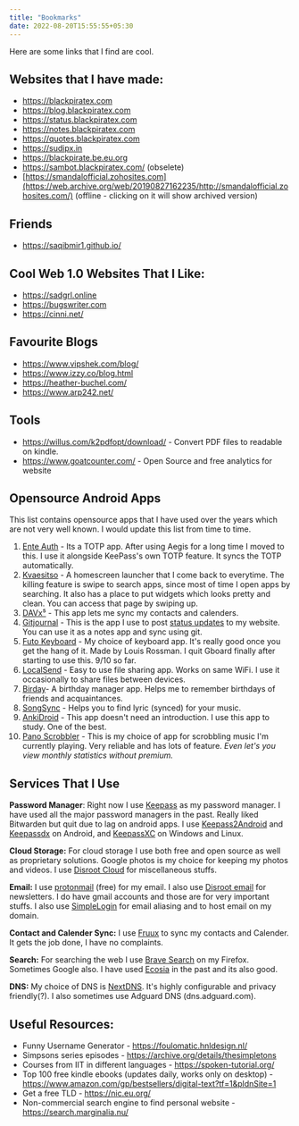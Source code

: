 ```yaml
---
title: "Bookmarks"
date: 2022-08-20T15:55:55+05:30
---
```

Here are some links that I find are cool.
## Websites that I have made:
- https://blackpiratex.com
- https://blog.blackpiratex.com
- https://status.blackpiratex.com
- https://notes.blackpiratex.com
- https://quotes.blackpiratex.com
- https://sudipx.in
- https://blackpirate.be.eu.org
- https://sambot.blackpiratex.com/ (obselete)
- [https://smandalofficial.zohosites.com](https://web.archive.org/web/20190827162235/http://smandalofficial.zohosites.com/) (offline - clicking on it will show archived version)

## Friends
- https://saqibmir1.github.io/

## Cool Web 1.0 Websites That I Like:
- https://sadgrl.online
- https://bugswriter.com
- https://cinni.net/

## Favourite Blogs
- https://www.vipshek.com/blog/
- https://www.izzy.co/blog.html
- https://heather-buchel.com/
- https://www.arp242.net/


## Tools
- https://willus.com/k2pdfopt/download/ - Convert PDF files to readable on kindle.
- https://www.goatcounter.com/ - Open Source and free analytics for website

## Opensource Android Apps
This list contains opensource apps that I have used over the years which are not very well known. I would update this list from time to time. 

1. [Ente Auth](https://f-droid.org/packages/io.ente.auth/) - Its a TOTP app. After using Aegis for a long time I moved to this. I use it alongside KeePass's own TOTP feature. It syncs the TOTP automatically. 
2. [Kvaesitso](https://f-droid.org/packages/de.mm20.launcher2.release/) - A homescreen launcher that I come back to everytime. The killing feature is swipe to search apps, since most of time I open apps by searching. It also has a place to put widgets which looks pretty and clean. You can access that page by swiping up. 
3. [DAVx⁵](https://f-droid.org/en/packages/at.bitfire.davdroid/) - This app lets me sync my contacts and calenders. 
4. [Gitjournal](https://github.com/GitJournal/GitJournal) - This is the app I use to post [status updates](https://status.blackpiratex.com) to my website. You can use it as a notes app and sync using git. 
5. [Futo Keyboard](https://keyboard.futo.org/) - My choice of keyboard app. It's really good once you get the hang of it. Made by Louis Rossman. I quit Gboard finally after starting to use this. 9/10 so far. 
6. [LocalSend](https://f-droid.org/en/packages/org.localsend.localsend_app/) - Easy to use file sharing app. Works on same WiFi. I use it occasionally to share files between devices. 
7. [Birday](https://f-droid.org/en/packages/com.minar.birday/)- A birthday manager app. Helps me to remember birthdays of friends and acquaintances.
8. [SongSync](https://github.com/Lambada10/SongSync) - Helps you to find lyric (synced) for your music.
9. [AnkiDroid](https://github.com/ankidroid/Anki-Android) - This app doesn't need an introduction. I use this app to study. One of the best. 
10. [Pano Scrobbler](https://github.com/kawaiiDango/pano-scrobbler) - This is my choice of app for scrobbling music I'm currently playing. Very reliable and has lots of feature. _Even let's you view monthly statistics without premium._


## Services That I Use

**Password Manager**: Right now I use [Keepass](https://keepass.info/) as my password manager. I have used all the major password managers in the past. Really liked Bitwarden but quit due to lag on android apps. I use [Keepass2Android](https://play.google.com/store/apps/details?id=keepass2android.keepass2android) and [Keepassdx](https://www.keepassdx.com/) on Android, and [KeepassXC](https://keepassxc.org/) on Windows and Linux.

**Cloud Storage:** For cloud storage I use both free and open source as well as proprietary solutions. Google photos is my choice for keeping my photos and videos. I use [Disroot Cloud](https://cloud.disroot.org) for miscellaneous stuffs. 

**Email:** I use [protonmail](https://proton.me) (free) for my email. I also use [Disroot email](https://disroot.org) for newsletters. I do have gmail accounts and those are for very important stuffs. I also use [SimpleLogin](https://simplelogin.io) for email aliasing and to host email on my domain. 

**Contact and Calender Sync:** I use [Fruux](https://fruux.com/) to sync my contacts and Calender. It gets the job done, I have no complaints. 

**Search:** For searching the web I use [Brave Search](https://search.brave.com) on my Firefox. Sometimes Google also. I have used [Ecosia](https://www.ecosia.org/) in the past and its also good. 

**DNS:** My choice of DNS is [NextDNS](https://nextdns.io/). It's highly configurable and privacy friendly(?). I also sometimes use Adguard DNS (dns.adguard.com). 

## Useful Resources: 
- Funny Username Generator - https://foulomatic.hnldesign.nl/
- Simpsons series episodes - https://archive.org/details/thesimpletons
- Courses from IIT in different languages - https://spoken-tutorial.org/
- Top 100 free kindle ebooks (updates daily, works only on desktop) - https://www.amazon.com/gp/bestsellers/digital-text?tf=1&pldnSite=1
- Get a free TLD - https://nic.eu.org/
- Non-commercial search engine to find personal website - https://search.marginalia.nu/
